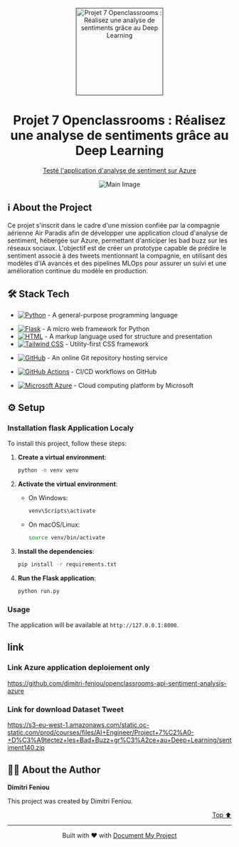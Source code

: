 <a name="readme-top"></a>
<!--
*** Thanks for using Document My Project. (https://github.com/luisvent/document_my_project) 
*** If you have a suggestion that would make this better, please fork  
*** the repo and create a pull request or simply open an issue.
*** Don't forget to give the project a star!
-->


<div align="center">

<a href="" target="_blank" title="Go to  website">
<img width="196px" alt="Projet 7 Openclassrooms : Réalisez une analyse de sentiments grâce au Deep Learning" src="https://upload.wikimedia.org/wikipedia/fr/0/0d/Logo_OpenClassrooms.png">
</a>

# Projet 7 Openclassrooms : Réalisez une analyse de sentiments grâce au Deep Learning

[Testé l'application d'analyse de sentiment sur Azure](https://openclassrooms-sentiment-analysis-api-a9gxgvbfh9cccphs.westeurope-01.azurewebsites.net)

</div>


<!-- LINKS_PLACEHOLDER -->

<p align="center"><img src="[https://raw.githubusercontent.com/dimitri-feniou/openclassrooms-projet7-analyse-sentiment/refs/heads/master/screenshot_projet/app_azure.jpg](https://raw.githubusercontent.com/dimitri-feniou/openclassrooms-projet7-analyse-sentiment/refs/heads/master/presentation_projet_7/public/app_azure.jpg)" alt="Main Image"/></p>

<!-- TABLE_CONTENT_PLACEHOLDER -->

## ℹ️ About the Project

Ce projet s'inscrit dans le cadre d'une mission confiée par la compagnie aérienne Air Paradis afin de développer une application cloud d'analyse de sentiment, hébergée sur Azure, permettant d'anticiper les bad buzz sur les réseaux sociaux. L'objectif est de créer un prototype capable de prédire le sentiment associé à des tweets mentionnant la compagnie, en utilisant des modèles d'IA avancés et des pipelines MLOps pour assurer un suivi et une amélioration continue du modèle en production.



## 🛠 Stack Tech
- [![Python][Python-badge]][Python-url] - A general-purpose programming language

[Python-badge]: https://img.shields.io/badge/Python-3776AB?style=for-the-badge&logo=python
[Python-url]: }
- [![Flask][Flask-badge]][Flask-url] - A micro web framework for Python
- [![HTML][HTML-badge]][HTML-url] - A markup language used for structure and presentation
- [![Tailwind CSS][Tailwind CSS-badge]][Tailwind CSS-url] - Utility-first CSS framework

[Tailwind CSS-badge]: https://img.shields.io/badge/Tailwind%20CSS-38B2AC?style=for-the-badge&logo=tailwindcss
[Tailwind CSS-url]: }
[HTML-badge]: https://img.shields.io/badge/HTML-E34F26?style=for-the-badge&logo=html
[HTML-url]: }
[Flask-badge]: https://img.shields.io/badge/Flask-000000?style=for-the-badge&logo=flask
[Flask-url]: }
- [![GitHub][GitHub-badge]][GitHub-url] - An online Git repository hosting service

[GitHub-badge]: https://img.shields.io/badge/GitHub-181717?style=for-the-badge&logo=github
[GitHub-url]: }

- [![GitHub Actions][GitHub Actions-badge]][GitHub Actions-url] - CI/CD workflows on GitHub

[GitHub Actions-badge]: https://img.shields.io/badge/GitHub%20Actions-2088FF?style=for-the-badge&logo=github-actions
[GitHub Actions-url]: }

- [![Microsoft Azure][Microsoft Azure-badge]][Microsoft Azure-url] - Cloud computing platform by Microsoft

[Microsoft Azure-badge]: https://img.shields.io/badge/Microsoft%20Azure-0089D6?style=for-the-badge&logo=azure
[Microsoft Azure-url]: }


## ⚙ ️Setup

### Installation flask Application Localy

To install this project, follow these steps:

1. **Create a virtual environment**:
    ```sh
    python -m venv venv
    ```

2. **Activate the virtual environment**:
    - On Windows:
        ```sh
        venv\Scripts\activate
        ```
    - On macOS/Linux:
        ```sh
        source venv/bin/activate
        ```

3. **Install the dependencies**:
    ```sh
    pip install -r requirements.txt
    ```

4. **Run the Flask application**:
    ```sh
    python run.py
    ```



### Usage

The application will be available at `http://127.0.0.1:8000`.


## link
### Link Azure application deploiement only 

https://github.com/dimitri-feniou/openclassrooms-api-sentiment-analysis-azure

### Link for download Dataset Tweet 
https://s3-eu-west-1.amazonaws.com/static.oc-static.com/prod/courses/files/AI+Engineer/Project+7%C2%A0-+D%C3%A9tectez+les+Bad+Buzz+gr%C3%A2ce+au+Deep+Learning/sentiment140.zip

## 👨🏻‍ About the Author

**Dimitri Feniou**

This project was created by Dimitri Feniou. 


<p align="right"><a href="#readme-top">Top ⬆️</a></p>

---
 <div align="center">Built with ❤️ with <a href="https://github.com/luisvent/document_my_project">Document My Project</a></div>

